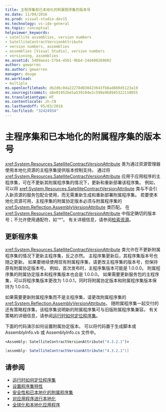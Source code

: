 ```yaml
---
title: 主程序集和已本地化的附属程序集的版本号
ms.date: 11/04/2016
ms.prod: visual-studio-dev15
ms.technology: vs-ide-general
ms.topic: conceptual
helpviewer_keywords:
- satellite assemblies, version numbers
- SatelliteContractVersionAttribute
- version numbers, assemblies
- assemblies [Visual Studio], version numbers
- versioning, assemblies
ms.assetid: 5489aea1-57b4-4561-9bb4-24d490269602
author: gewarren
ms.author: gewarren
manager: douge
ms.workload:
- multiple
ms.openlocfilehash: db2d6c8da22278d830423643fb8ad869d5123a19
ms.sourcegitcommit: a8e01952be5a539104e2c599e9b8945322118055
ms.translationtype: HT
ms.contentlocale: zh-CN
ms.lasthandoff: 05/03/2018
ms.locfileid: "32424934"
---
```

# <a name="version-numbers-for-main-and-localized-satellite-assemblies"></a>主程序集和已本地化的附属程序集的版本号
<xref:System.Resources.SatelliteContractVersionAttribute> 类为通过资源管理器使用本地化资源的主程序集提供版本控制支持。 通过将 <xref:System.Resources.SatelliteContractVersionAttribute> 应用于应用程序的主程序集，可在不更新其附属程序集的情况下，更新和重新部署该程序集。 例如，可以将 <xref:System.Resources.SatelliteContractVersionAttribute> 类与不会引入新资源的服务包配合使用，而无需重新生成和重新部署附属程序集。 若要使本地化资源可用，主程序集的附属协定版本必须与附属程序集的 <xref:System.Reflection.AssemblyVersionAttribute> 类匹配。 在 <xref:System.Resources.SatelliteContractVersionAttribute> 中指定确切的版本号；不允许使用通配符，如“*”。 有关详细信息，请参阅[检索资源](/dotnet/framework/resources/retrieving-resources-in-desktop-apps)。

## <a name="update-assemblies"></a>更新程序集
 <xref:System.Resources.SatelliteContractVersionAttribute> 类允许在不更新附属程序集的情况下更新主程序集，反之亦然。 主程序集更新后，其程序集版本号也随之更新。 如果要继续使用现有附属程序集，请更改主程序集的版本号，但保持原有附属协定版本号。 例如，首次发布时，主程序集版本可能是 1.0.0.0。 附属程序集的附属协定版本和程序集版本也会是 1.0.0.0。 如果需要更新服务包的主程序集，可以将程序集版本更改为 1.0.0.1，同时将附属协定版本和附属程序集版本保持为 1.0.0.0。

 如果需要更新附属程序集而不是主程序集，请更改附属程序集的 <xref:System.Reflection.AssemblyVersionAttribute>。 随附属程序集一起交付的还有策略程序集，该程序集说明新的附属程序集可与旧版附属程序集兼容。 有关策略的详细信息，请参阅[运行时如何定位程序集](/dotnet/framework/deployment/how-the-runtime-locates-assemblies)。

 下面的代码演示如何设置附属协定版本。 可以将代码置于生成脚本或 AssemblyInfo.vb 或 AssemblyInfo.cs 文件中。

```vb
<Assembly: SatelliteContractVersionAttribute("4.3.2.1")>

```

```csharp
[assembly: SatelliteContractVersionAttribute("4.3.2.1")]
```

## <a name="see-also"></a>请参阅

- [运行时如何定位程序集](/dotnet/framework/deployment/how-the-runtime-locates-assemblies)
- [设置程序集特性](/dotnet/framework/app-domains/set-assembly-attributes)
- [安全性和已本地化的附属程序集](../ide/security-and-localized-satellite-assemblies.md)
- [对应用程序进行本地化](../ide/localizing-applications.md)
- [全球化和本地化应用程序](../ide/globalizing-and-localizing-applications.md)